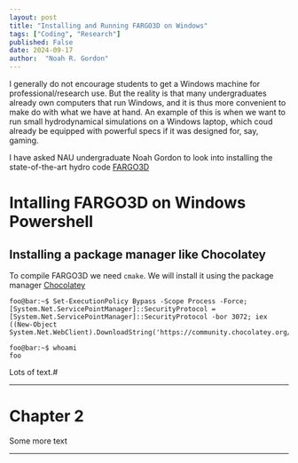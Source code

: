 ```yaml
---
layout: post
title: "Installing and Running FARGO3D on Windows"
tags: ["Coding", "Research"]
published: False
date: 2024-09-17
author:  "Noah R. Gordon"
---
```


I generally do not encourage students to get a Windows machine for professional/research use. But the reality is that many undergraduates already own computers that run Windows, and it is thus more convenient to make do with what we have at hand. An example of this is when we want to run small hydrodynamical simulations on a Windows laptop, which coud already be equipped with powerful specs if it was designed for, say, gaming.

I have asked NAU undergraduate Noah Gordon to look into installing the state-of-the-art hydro code [FARGO3D](https://fargo3d.bitbucket.io/index.html#)

Intalling FARGO3D on Windows Powershell
=======================================

## Installing a package manager like Chocolatey

To compile FARGO3D we need `cmake`. We will install it using the package manager [Chocolatey](https://community.chocolatey.org/packages/cmake)

```console
foo@bar:~$ Set-ExecutionPolicy Bypass -Scope Process -Force; [System.Net.ServicePointManager]::SecurityProtocol = [System.Net.ServicePointManager]::SecurityProtocol -bor 3072; iex ((New-Object System.Net.WebClient).DownloadString('https://community.chocolatey.org/install.ps1'))
```

```console
foo@bar:~$ whoami
foo
```

Lots of text.#

---

# Chapter 2

Some more text

---

